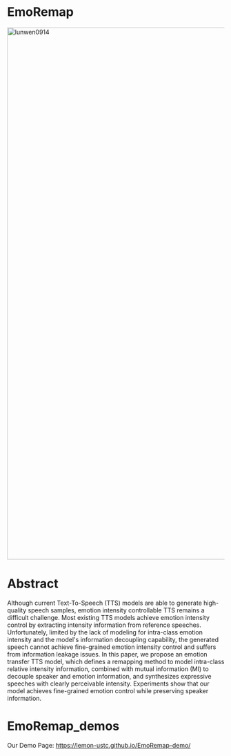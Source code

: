 # EmoRemap
<img width="1233" alt="lunwen0914" src="https://github.com/lemon-ustc/EmoRemap_samples/assets/114217953/7057aa11-71e7-4eb6-a27a-855a348a7be0">

# Abstract
Although current Text-To-Speech (TTS) models are able to generate high-quality speech samples, emotion intensity controllable TTS remains a difficult challenge. Most existing TTS models achieve emotion intensity control by extracting intensity information from reference speeches. Unfortunately, limited by the lack of modeling for intra-class emotion intensity and the model's information decoupling capability, the generated speech cannot achieve fine-grained emotion intensity control and suffers from information leakage issues. In this paper, we propose an emotion transfer TTS model, which defines a remapping method to model intra-class relative intensity information, combined with mutual information (MI) to decouple speaker and emotion information, and synthesizes expressive speeches with clearly perceivable intensity. Experiments show that our model achieves fine-grained emotion control while preserving speaker information.

# EmoRemap_demos

Our Demo Page: <https://lemon-ustc.github.io/EmoRemap-demo/>

